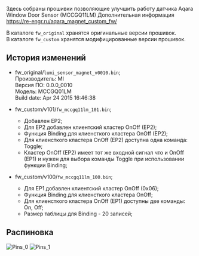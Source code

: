 Здесь собраны прошивки позволяющие улучшить работу датчика Aqara Window Door Sensor (MCCGQ11LM)
Дополнительная информация  https://re-engr.ru/aqara_magnet_custom_fw/

В каталоге `fw_original` хранятся оригинальные версии прошивок.  
В каталоге `fw_custom` хранятся модифицированные версии прошивок. 

## История изменений 
* fw_original/`lumi_sensor_magnet_v0010.bin`;  
 Производитель: MI  
 Версия ПО: 0.0.0_0010  
 Модель: MCCGQ01LM  
 Build date: Apr 24 2015 16:46:38   

* fw_custom/v101/`fw_mccgq11lm_101.bin`;
  - Добавлен EP2;
  - Для EP2 добавлен клиентский кластер OnOff (EP2);
  - Функция Binding для клиенсткого кластера OnOff (EP2);
  - Для клиенсткого кластера OnOff (EP2) доступна одна команда: Toggle;
  - Кластер OnOff (EP2) имеет тот же входной сигнал что и OnOff (EP1) и нужен для выбора команды Toggle при использовании функции Binding;
 
* fw_custom/v100/`fw_mccgq11lm_100.bin`;
  - Для EP1 добавлен клиентский кластер OnOff (0x06);
  - Функция Binding для клиенсткого кластера OnOff;
  - Для клиенсткого кластера OnOff (EP1) доступны две команды: On, Off;
  - Размер таблицы для Binding - 20 записей;

 

## Распиновка
![Pins_0](aqara_door11_top.jpg)
![Pins_1](aqara_door11_bot.jpg)
